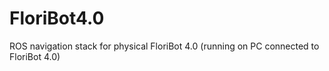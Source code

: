 # FloriBot4.0
ROS navigation stack for physical FloriBot 4.0 (running on PC connected to FloriBot 4.0)
